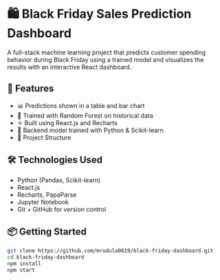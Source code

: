 # 🛍️ Black Friday Sales Prediction Dashboard

A full-stack machine learning project that predicts customer spending behavior during Black Friday using a trained model and visualizes the results with an interactive React dashboard.

## 🚀 Features
- 📊 Predictions shown in a table and bar chart
- 🎯 Trained with Random Forest on historical data
- ⚛️ Built using React.js and Recharts
- 🧠 Backend model trained with Python & Scikit-learn
- 📁 Project Structure

## 🛠 Technologies Used
- Python (Pandas, Scikit-learn)
- React.js
- Recharts, PapaParse
- Jupyter Notebook
- Git + GitHub for version control



## 📦 Getting Started

```bash
git clone https://github.com/mrudula0619/black-friday-dashboard.git
cd black-friday-dashboard
npm install
npm start




